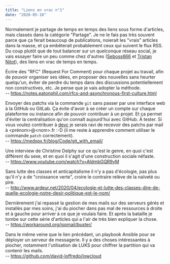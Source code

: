 ```yaml
---
title: "Liens en vrac n°1"
date: "2020-05-18"
---
```


Normalement je partage de temps en temps des liens sous forme d'articles, mais classés dans la catégorie "Partage". Je ne le fais pas très souvent parce que ça ferait beaucoup de publications, noierait les "vrais" articles dans la masse, et ça embêterait probablement ceux qui suivent le flux RSS. Du coup plutôt que de tout balancer sur un quelconque réseau social, je vais essayer faire un peu comme chez d'autres ([Seboss666](https://blog.seboss666.info/) et [Tristan Nitot](https://www.standblog.org/)), des liens en vrac de temps en temps.

Écrire des "RFC" (Request For Comment) pour chaque projet au travail, afin de pouvoir organiser ses idées, en proposer des nouvelles sans heurter quelqu'un, éviter de perdre du temps dans des discussions potentiellement non constructives, etc. Je pense que je vais adopter la méthode.  
-- <https://notes.eatonphil.com/rfcs-and-asynchronous-first-culture.html>

Envoyer des patchs via la commande `git` sans passer par une interface web à la GitHub ou GitLab. Ça évite d'avoir à se créer un compte sur chaque plateforme ou instance afin de pouvoir contribuer à un projet. Et ça permet d'éviter la centralisation qu'on connaît aujourd'hui avec GitHub. À tester. Si vous voulez contribuer à [devc](https://github.com/nikaro/devc/) je serais ravi de recevoir des patchs par mail à \<prénom\>@\<nom\>.fr :-D (il me reste à apprendre comment utiliser le commande `patch` correctement).  
-- <https://medspx.fr/blog/Code/git_with_email/>

Une interview de Christine Delphy sur ce qu'est le genre, en quoi c'est différent du sexe, et en quoi il s'agit d'une construction sociale néfaste.  
-- <https://www.youtube.com/watch?v=AIdmbGQR9yM>

Sans lutte des classes et anticapitalisme il n'y a pas d'écologie, pas plus qu'il n'y a de "croissance verte", croire le contraire relève de la naïveté ou pire.  
-- <http://www.ardeur.net/2020/04/ecologie-et-lutte-des-classes-dire-de-quelle-ecologie-notre-desir-politique-est-le-nom/>

Dernièrement j'ai repassé la gestion de mes mails sur des serveurs gérés et installés par mes soins, j'ai du piocher dans pas mal de ressources à droite et à gauche pour arriver à ce que je voulais faire. Et après la bataille je tombe sur cette série d'articles qui a l'air de très bien expliquer la chose.  
-- <https://workaround.org/ispmail/buster/>

Dans le même veine que le lien précédant, un playbook Ansible pour se déployer un serveur de messagerie. Il y a des choses intéressantes à piocher, notamment l'utilisation de LUKS pour chiffrer la partition qui va contenir les mails.  
-- <https://github.com/david-loffredo/lowcloud>
